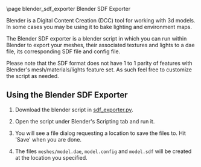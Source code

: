 \page blender_sdf_exporter Blender SDF Exporter

Blender is a Digital Content Creation (DCC) tool for working with 3d models.
In some cases you may be using it to bake lighting and environment maps.

The Blender SDF exporter is a blender script in which you can run within Blender to
export your meshes, their associated textures and lights to a dae file, its
corresponding SDF file and config file.

Please note that the SDF format does not have 1 to 1 parity of features with Blender's
mesh/materials/lights feature set. As such feel free to customize the script as needed.

## Using the Blender SDF Exporter

1. Download the blender script in [sdf_exporter.py](https://github.com/gazebosim/gz-sim/tree/gz-sim7/examples/scripts/blender/sdf_exporter.py).

2. Open the script under Blender's Scripting tab and run it.

3. You will see a file dialog requesting a location to save the files to. Hit 'Save' when you are done.

4. The files `meshes/model.dae`, `model.config` and `model.sdf` will be created at the location you specified.
